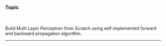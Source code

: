<h3>Topic</h3>
<br><br>
Build Multi Layer Perceptron from Scratch  using 
self implemented forward and backward propagation 
algorithm.
<hr>